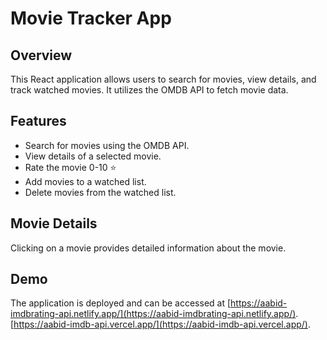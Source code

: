 # Movie Tracker App

## Overview

This React application allows users to search for movies, view details, and track watched movies. It utilizes the OMDB API to fetch movie data.

## Features

- Search for movies using the OMDB API.
- View details of a selected movie.
- Rate the movie 0-10 ⭐
- Add movies to a watched list.
- Delete movies from the watched list.

## Movie Details

Clicking on a movie provides detailed information about the movie.

## Demo

The application is deployed and can be accessed at 
[https://aabid-imdbrating-api.netlify.app/](https://aabid-imdbrating-api.netlify.app/).
[https://aabid-imdb-api.vercel.app/](https://aabid-imdb-api.vercel.app/).

